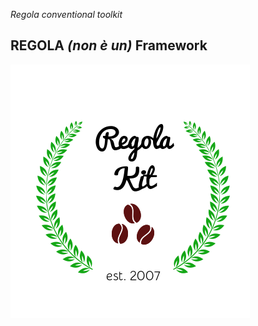 _Regola conventional toolkit_
## REGOLA _(non è un)_ Framework ##

![alt regola-kit-logo](/doc/relogo.png)
